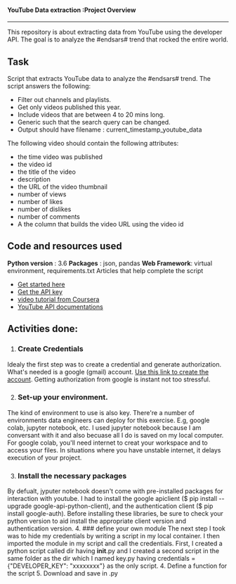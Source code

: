 #### YouTube Data extraction :Project Overview
----------------------------------------------------

This repository is about extracting data from YouTube using the developer API. The goal is to analyze the #endsars# trend that rocked the entire world.

## Task
Script that extracts YouTube data to analyze the #endsars# trend.
The script answers the following:
*	Filter out channels and playlists.
*	Get only videos published this year.
*	Include videos that are between 4 to 20 mins long.
*	Generic such that the search query can be changed.
*   Output should have filename : current_timestamp_youtube_data


The following video should contain the following attributes:
*	the time video was published
*   the video id
*	the title of the video
*	description
*	the URL of the video thumbnail
*	number of views
*	number of likes
*	number of dislikes
*	number of comments
*   A the column that builds the video URL using the video id

## Code and resources used
**Python version** : 3.6
**Packages** : json, pandas
**Web Framework**: virtual environment, requirements.txt
Articles that help complete the script
* [Get started here](https://developers.google.com/youtube/v3/getting-started)
* [Get the API key](https://rapidapi.com/blog/how-to-get-youtube-api-key)
* [video tutorial from Coursera](https://www.coursera.org/lecture/social-media-data-analytics/video-4-using-python-to-extract-data-from-youtube-hfelS)
* [YouTube API documentations](https://youtube-data-api.readthedocs.io/en/latest/youtube_api.html)

## Activities done:
1. ### Create Credentials
Idealy the first step was to create a credential and generate authorization. What's needed is a google (gmail) account. [Use this link to create the account](https://developers.google.com/youtube/v3/getting-started). Getting authorization from google is instant not too stressful.

2. ### Set-up your environment.
The kind of environment to use is also key. There're a number of environments data engineers can deploy for this exercise. E.g, google colab, jupyter notebook, etc. I used jupyter notebook because I am conversant with it and also becuase all I do is saved on my local computer. For google colab, you'll need internet to creat your workspace and to access your files. In situations where you have unstable internet, it delays execution of your project.

3. ### Install the necessary packages 
By defualt, jyputer notebook doesn't come with pre-installed packages for interaction with youtube. I had to install the google apiclient ($ pip install --upgrade google-api-python-client), and the authentication client ($ pip install google-auth). Before installing these libraries, be sure to check your python version to aid install the appropriate client version and authentication version.
4. ### define your own module
The next step I took was to hide my credentials by writing a script in my local container. I then imported the module in my script and call the credentials. First, I created a python script called dir having __init__.py and I created a second script in the same folder as the dir which I named key.py having credentials = {"DEVELOPER_KEY": "xxxxxxxx"} as the only script.
4. Define a function for the script
5. Download and save in .py

    
